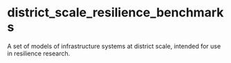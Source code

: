 # district_scale_resilience_benchmarks
A set of models of infrastructure systems at district scale, intended for use in resilience research.
